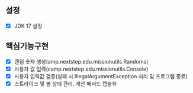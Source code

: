 ## 설정
- [x] JDK 17 설정
## 핵심기능구현
- [x] 랜덤 숫자 생성(amp.nextstep.edu.missionutils.Randoms)
- [x] 사용자 값 입력(camp.nextstep.edu.missionutils.Console)
- [x] 사용자 입력값 검증(실패 시 IllegalArgumentException 처리 및 프로그램 종료)
- [x] 스트라이크 및 볼 상태 관리, 계산 메서드 캡슐화